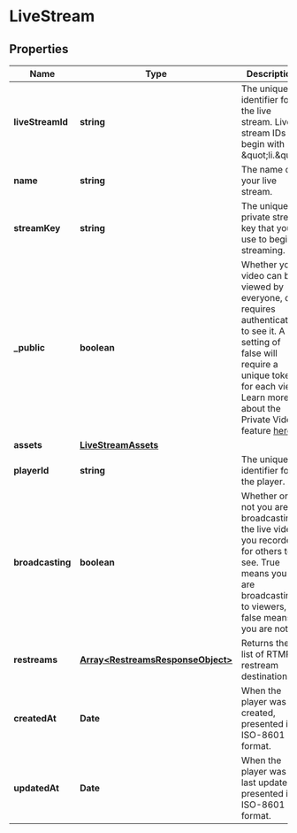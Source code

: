 
# LiveStream

## Properties

Name | Type | Description | Notes
------------ | ------------- | ------------- | -------------
**liveStreamId** | **string** | The unique identifier for the live stream. Live stream IDs begin with \&quot;li.\&quot; | 
**name** | **string** | The name of your live stream. |  [optional]
**streamKey** | **string** | The unique, private stream key that you use to begin streaming. |  [optional]
**_public** | **boolean** | Whether your video can be viewed by everyone, or requires authentication to see it. A setting of false will require a unique token for each view. Learn more about the Private Video feature [here](https://docs.api.video/delivery-analytics/video-privacy-access-management). |  [optional]
**assets** | [**LiveStreamAssets**](LiveStreamAssets.md) |  |  [optional]
**playerId** | **string** | The unique identifier for the player. |  [optional]
**broadcasting** | **boolean** | Whether or not you are broadcasting the live video you recorded for others to see. True means you are broadcasting to viewers, false means you are not. |  [optional]
**restreams** | [**Array&lt;RestreamsResponseObject&gt;**](RestreamsResponseObject.md) | Returns the list of RTMP restream destinations. | 
**createdAt** | **Date** | When the player was created, presented in ISO-8601 format. |  [optional]
**updatedAt** | **Date** | When the player was last updated, presented in ISO-8601 format. |  [optional]



